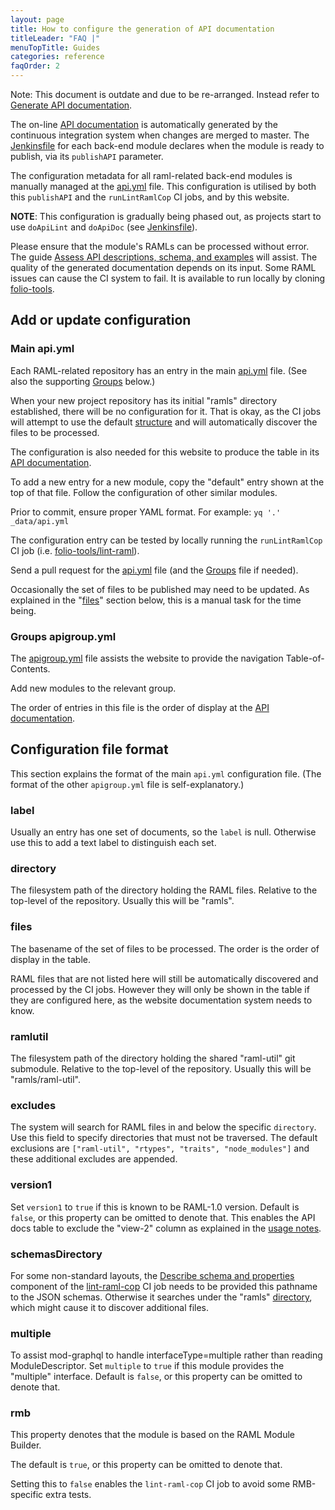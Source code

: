```yaml
---
layout: page
title: How to configure the generation of API documentation
titleLeader: "FAQ |"
menuTopTitle: Guides
categories: reference
faqOrder: 2
---
```


<div class="attention">
Note: This document is outdate and due to be re-arranged.
Instead refer to <a href="/guides/api-doc/">Generate API documentation</a>.
</div>

The on-line [API documentation](/reference/api/) is automatically generated by the continuous integration system when changes are merged to master.
The [Jenkinsfile](/guides/jenkinsfile/#back-end-modules) for each back-end module declares when the module is ready to publish, via its `publishAPI` parameter.

The configuration metadata for all raml-related back-end modules is manually managed at the [api.yml](https://github.com/folio-org/folio-org.github.io/blob/master/_data/api.yml) file.
This configuration is utilised by both this `publishAPI` and the `runLintRamlCop` CI jobs, and by this website.

**NOTE**: This configuration is gradually being phased out, as projects start to use `doApiLint` and `doApiDoc` (see [Jenkinsfile](/guides/jenkinsfile/#back-end-modules)).

Please ensure that the module's RAMLs can be processed without error.
The guide [Assess API descriptions, schema, and examples](/guides/api-lint/) will assist.
The quality of the generated documentation depends on its input.
Some RAML issues can cause the CI system to fail.
It is available to run locally by cloning [folio-tools](https://github.com/folio-org/folio-tools).

## Add or update configuration

### Main api.yml

Each RAML-related repository has an entry in the main [api.yml](https://github.com/folio-org/folio-org.github.io/blob/master/_data/api.yml) file.
(See also the supporting [Groups](#groups-apigroupyml) below.)

When your new project repository has its initial "ramls" directory established, there will be no configuration for it.
That is okay, as the CI jobs will attempt to use the default [structure](/guides/commence-a-module/#back-end-ramls) and will automatically discover the files to be processed.

The configuration is also needed for this website to produce the table in its [API documentation](/reference/api/).

To add a new entry for a new module, copy the "default" entry shown at the top of that file.
Follow the configuration of other similar modules.

Prior to commit, ensure proper YAML format.
For example: `yq '.' _data/api.yml`

The configuration entry can be tested by locally running the
`runLintRamlCop` CI job (i.e. [folio-tools/lint-raml](https://github.com/folio-org/folio-tools/tree/master/lint-raml)).

Send a pull request for the [api.yml](https://github.com/folio-org/folio-org.github.io/blob/master/_data/api.yml) file (and the [Groups](#groups-apigroupyml) file if needed).

Occasionally the set of files to be published may need to be updated.
As explained in the "[files](#files)" section below, this is a manual task for the time being.

### Groups apigroup.yml

The [apigroup.yml](https://github.com/folio-org/folio-org.github.io/blob/master/_data/apigroup.yml)
file assists the website to provide the navigation Table-of-Contents.

Add new modules to the relevant group.

The order of entries in this file is the order of display at the [API documentation](/reference/api/).

## Configuration file format

This section explains the format of the main `api.yml` configuration file.
(The format of the other `apigroup.yml` file is self-explanatory.)

### label

Usually an entry has one set of documents, so the `label` is null.
Otherwise use this to add a text label to distinguish each set.

### directory

The filesystem path of the directory holding the RAML files.
Relative to the top-level of the repository.
Usually this will be "ramls".

### files

The basename of the set of files to be processed.
The order is the order of display in the table.

RAML files that are not listed here will still be automatically discovered and processed by the CI jobs.
However they will only be shown in the table if they are configured here, as the website documentation system needs to know.

### ramlutil

The filesystem path of the directory holding the shared "raml-util" git submodule.
Relative to the top-level of the repository.
Usually this will be "ramls/raml-util".

### excludes

The system will search for RAML files in and below the specific `directory`.
Use this field to specify directories that must not be traversed.
The default exclusions are `["raml-util", "rtypes", "traits", "node_modules"]` and these additional excludes are appended.

### version1

Set `version1` to `true` if this is known to be RAML-1.0 version.
Default is `false`, or this property can be omitted to denote that.
This enables the API docs table to exclude the "view-2" column as explained in the [usage notes](/reference/api/#usage-notes).

### schemasDirectory

For some non-standard layouts, the [Describe schema and properties](/guides/describe-schema/) component of the [lint-raml-cop](/guides/raml-cop/) CI job needs to be provided this pathname to the JSON schemas.
Otherwise it searches under the "ramls" [directory](#directory), which might cause it to discover additional files.

### multiple

To assist mod-graphql to handle interfaceType=multiple rather than reading ModuleDescriptor.
Set `multiple` to `true` if this module provides the "multiple" interface.
Default is `false`, or this property can be omitted to denote that.

### rmb

This property denotes that the module is based on the RAML Module Builder.

The default is `true`, or this property can be omitted to denote that.

Setting this to `false` enables the `lint-raml-cop` CI job to avoid some RMB-specific extra tests.

